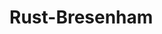 # Rust-Bresenham
[](https://baike.baidu.com/item/Bresenham%E7%9B%B4%E7%BA%BF%E6%BC%94%E7%AE%97%E6%B3%95/8011208?fr=aladdin)
